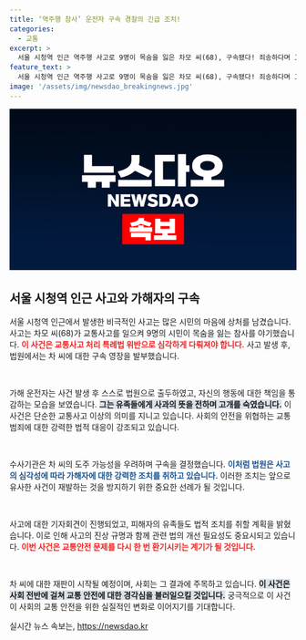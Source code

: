 ```yaml
---
title: ‘역주행 참사’ 운전자 구속 경찰의 긴급 조치!
categories:
  - 교통
excerpt: >
  서울 시청역 인근 역주행 사고로 9명이 목숨을 잃은 차모 씨(68), 구속됐다! 죄송하다며 고개 숙인 가해자의 충격적인 행보와 법원의 결정은 과연 어떤 의미일까? 클릭해서 자세한 내용을 확인해보세요!
feature_text: >
  서울 시청역 인근 역주행 사고로 9명이 목숨을 잃은 차모 씨(68), 구속됐다! 죄송하다며 고개 숙인 가해자의 충격적인 행보와 법원의 결정은 과연 어떤 의미일까? 클릭해서 자세한 내용을 확인해보세요!
image: '/assets/img/newsdao_breakingnews.jpg'
---
```


<p><img src="/assets/img/newsdao_breakingnews.jpg" alt="bookingtag 속보" /></p>

<h2 data-ke-size="size26">서울 시청역 인근 사고와 가해자의 구속</h2>

<p>서울 시청역 인근에서 발생한 비극적인 사고는 많은 시민의 마음에 상처를 남겼습니다. 사고는 차모 씨(68)가 교통사고를 일으켜 9명의 시민이 목숨을 잃는 참사를 야기했습니다. <b><span style="color: #ee2323;">이 사건은 교통사고 처리 특례법 위반으로 심각하게 다뤄져야 합니다.</span></b> 사고 발생 후, 법원에서는 차 씨에 대한 구속 영장을 발부했습니다. </p>

<p data-ke-size="size16">&nbsp;</p>

<p>가해 운전자는 사건 발생 후 스스로 법원으로 출두하였고, 자신의 행동에 대한 책임을 통감하는 모습을 보였습니다. <b><span style="background-color: #21538527;">그는 유족들에게 사과의 뜻을 전하며 고개를 숙였습니다.</span></b> 이 사건은 단순한 교통사고 이상의 의미를 지니고 있습니다. 사회의 안전을 위협하는 교통 범죄에 대한 강력한 법적 대응이 강조되고 있습니다.  </p>

<p data-ke-size="size16">&nbsp;</p>

<p>수사기관은 차 씨의 도주 가능성을 우려하며 구속을 결정했습니다. <b><span style="color: #1a5490;">이처럼 법원은 사고의 심각성에 따라 가해자에 대한 강력한 조치를 취하고 있습니다.</span></b> 이러한 조치는 앞으로 유사한 사건이 재발하는 것을 방지하기 위한 중요한 선례가 될 것입니다.  </p>

<p data-ke-size="size16">&nbsp;</p>

<p>사고에 대한 기자회견이 진행되었고, 피해자의 유족들도 법적 조치를 취할 계획을 밝혔습니다. 이로 인해 사고의 진상 규명과 함께 관련 법의 개선 필요성도 중요시되고 있습니다. <b><span style="color: #ee2323;">이번 사건은 교통안전 문제를 다시 한 번 환기시키는 계기가 될 것입니다.</span></b>  </p>

<p data-ke-size="size16">&nbsp;</p>

<p>차 씨에 대한 재판이 시작될 예정이며, 사회는 그 결과에 주목하고 있습니다. <b><span style="background-color: #21538527;">이 사건은 사회 전반에 걸쳐 교통 안전에 대한 경각심을 불러일으킬 것입니다.</span></b> 궁극적으로 이 사건이 사회의 교통 안전을 위한 실질적인 변화로 이어지기를 기대합니다.  </p>
실시간 뉴스 속보는, <a href="https://newsdao.kr" rel="dofollow">https://newsdao.kr</a>


